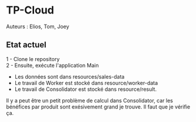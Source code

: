# TP-Cloud
Auteurs : Elios, Tom, Joey

## Etat actuel

1 - Clone le repository <br>
2 - Ensuite, exécute l'application Main
  - Les données sont dans resources/sales-data
  - Le travail de Worker est stocké dans resource/worker-data
  - Le travail de Consolidator est stocké dans resource/result.

Il y a peut être un petit problème de calcul dans Consolidator, car les bénéfices par produit sont exésivement grand je trouve.
Il faut que je vérifie ça.
